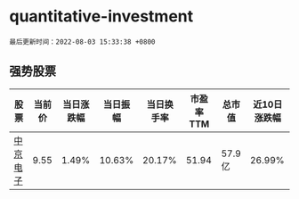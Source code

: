 # quantitative-investment

`最后更新时间：2022-08-03 15:33:38 +0800`

## 强势股票

|股票|当前价|当日涨跌幅|当日振幅|当日换手率|市盈率TTM|总市值|近10日涨跌幅|
|----|----|----|----|----|----|----|----|
|[中京电子](https://xueqiu.com/S/SZ002579)|9.55|1.49%|10.63%|20.17%|51.94|57.9亿|26.99%|
